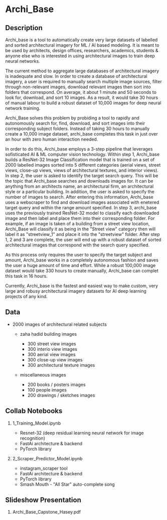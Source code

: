 # Archi_Base

## Description

Archi_base is a tool to automatically create very large datasets of labelled and sorted architectural imagery for ML / AI based modeling. It is meant to be used by architects, design offices, researchers, academics, students & anyone else who is interested in using architectural images to train deep neural networks.

The current method to aggregate large databases of architectural imagery is inadequate and slow.  In order to create a database of architectural imagery, a user is required to manually search multiple image sources, filter through non-relevant images, download relevant images then sort into folders that correspond.  On average, it about 1 minute and 50 seconds to look for, download, and sort 10 images.  As a result, it would take 30 hours of manual labour to build a robust dataset of 10,000 images for deep neural network training.  

Archi_Base solves this problem by probiding a tool to rapidly and autonomously search for, find, download, and sort images into their corresponding subject folders.  Instead of taking 30 hours to manually create a 10,000 image dataset, archi_base completes this task in just over an hour with zero human interaction needed.

In order to do this, Archi_base employs a 3-step pipeline that leverages sofisticated AI & ML computer vision technology.  Within step 1, Archi_base builds a ResNet-32 Image Classification model that is trained on a set of 2000 labelled images sorted into 5 different categories (aerial views, street views, close-up views, views of architectural textures, and interior views).  In step 2, the user is asked to identify the target search query.  This will be the topic that Archi_base searches and downloads images for.  It can be anything from an architects name, an architectural firm, an architectural style or a particular building.  In addition, the user is asked to specify the number of images to search.  After entering this information, Archi_base uses a webscraper to find and download images associated with enetered target query and within the range amount specified.  In step 3, archi_base uses the previously trained ResNet-32 model to classify each downloaded image and then label and place them into their corresponding folder.  For example, if an image is taken of a building from a street view location, Archi_Base will classify it as being in the "Street view" category then will label it as "streetview_1" and place it into the "streetview" folder.  After step 1, 2 and 3 are complete, the user will end up with a robust dataset of sorted architectural images that correspond with the search query specified.  

As this process only requires the user to specify the target subject and amount, Archi_base works in a completely autonomous fashion and saves the user a huge amount of time and effort.  While a robust 100,000 image dataset would take 330 hours to create manually, Archi_base can complet this task in 16 hours.

Currently, Archi_base is the fastest and easiest way to make custom, very large and robusy architectural imagery datasets for AI deep learning projects of any kind.
    
## Data
    
- 2000 images of architectural related subjects

    - zaha hadid building images
        - 300 street view images
        - 300 interio view images
        - 300 aerial view images
        - 300 close-up view images
        - 300 architectural texture images

    - miscellaneous images
        - 200 books / posters images
        - 100 people images
        - 200 drawings / sketches images

## Collab Notebooks

1. 1_Training_Model.ipynb

    - Resnet-32 (deep residual learning neural network for image recognition)
    - FastAi architecture & backend
    - PyTorch library
    
2. 2_Scraper_Predictor_Model.ipynb

    - instagram_scraper tool
    - FastAi architecture & backend
    - PyTorch library
    - Smash Mouth - "All Star" auto-complete song
    

## Slideshow Presentation

1. Archi_Base_Capstone_Hasey.pdf
